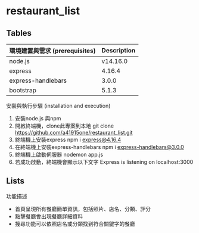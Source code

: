 # restaurant_list


## Tables

| 環境建置與需求 (prerequisites) | Description |
| ------ | ----------- |
| node.js | v14.16.0 | 
| express | 4.16.4 |
| express-handlebars | 3.0.0 |
| bootstrap | 5.1.3 |


安裝與執行步驟 (installation and execution)

1. 安裝node.js 與npm
2. 開啟終端機，clone此專案到本地 git clone https://github.com/a41915one/restaurant_list.git
3. 終端機上安裝express npm i express@4.16.4 
4. 在終端機上安裝express-handlebars npm i express-handlebars@3.0.0 
5. 終端機上啟動伺服器 nodemon app.js
6. 若成功啟動，終端機會顯示以下文字 Express is listening on localhost:3000


## Lists

功能描述

+ 首頁呈現所有餐廳簡單資訊，包括照片、店名、分類、評分
+ 點擊餐廳會出現餐廳詳細資料
+ 搜尋功能可以依照店名或分類找到符合關鍵字的餐廳
